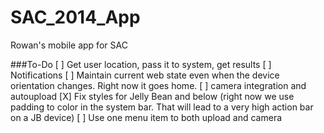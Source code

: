 SAC_2014_App
============

Rowan's mobile app for SAC

###To-Do
[ ] Get user location, pass it to system, get results
[ ] Notifications
[ ] Maintain current web state even when the device orientation changes. Right now it goes home.
[ ] camera integration and autoupload
[X] Fix styles for Jelly Bean and below (right now we use padding to color in the system bar. That will lead to a very high action bar on a JB device)
[ ] Use one menu item to both upload and camera
